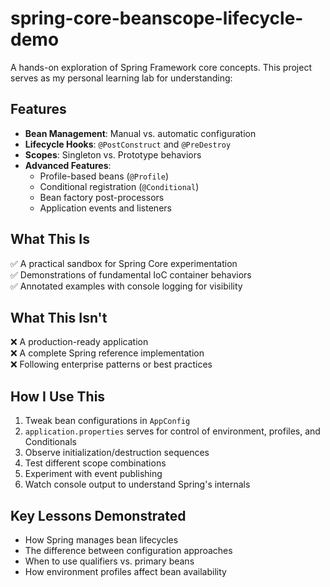 # spring-core-beanscope-lifecycle-demo

A hands-on exploration of Spring Framework core concepts. This project serves as my personal learning lab for understanding:

## Features
- **Bean Management**: Manual vs. automatic configuration
- **Lifecycle Hooks**: `@PostConstruct` and `@PreDestroy`
- **Scopes**: Singleton vs. Prototype behaviors
- **Advanced Features**:
  - Profile-based beans (`@Profile`)
  - Conditional registration (`@Conditional`)
  - Bean factory post-processors
  - Application events and listeners

## What This Is
✅ A practical sandbox for Spring Core experimentation  
✅ Demonstrations of fundamental IoC container behaviors  
✅ Annotated examples with console logging for visibility  

## What This Isn't
❌ A production-ready application  
❌ A complete Spring reference implementation  
❌ Following enterprise patterns or best practices  

## How I Use This
1. Tweak bean configurations in `AppConfig` 
2. `application.properties` serves for control of environment, profiles, and Conditionals
3. Observe initialization/destruction sequences
4. Test different scope combinations
5. Experiment with event publishing
6. Watch console output to understand Spring's internals

## Key Lessons Demonstrated
- How Spring manages bean lifecycles
- The difference between configuration approaches
- When to use qualifiers vs. primary beans
- How environment profiles affect bean availability